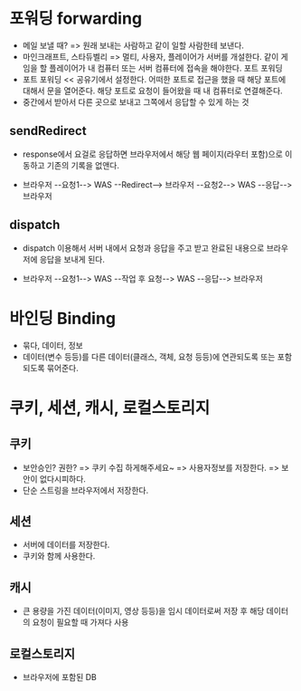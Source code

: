 # 포워딩 forwarding
- 메일 보낼 때? => 원래 보내는 사람하고 같이 일할 사람한테 보낸다.
- 마인크래프트, 스타듀벨리 => 멀티, 사용자, 플레이어가 서버를 개설한다. 같이 게임을 할 플레이어가 내 컴퓨터 또는 서버 컴퓨터에 접속을 해야한다. 포트 포워딩
- 포트 포워딩 << 공유기에서 설정한다. 어떠한 포트로 접근을 했을 때 해당 포트에 대해서 문을 열어준다. 해당 포트로 요청이 들어왔을 때 내 컴퓨터로 연결해준다.
- 중간에서 받아서 다른 곳으로 보내고 그쪽에서 응답할 수 있게 하는 것

## sendRedirect
- response에서 요걸로 응답하면 브라우저에서 해당 웹 페이지(라우터 포함)으로 이동하고 기존의 기록을 없앤다.

- 브라우저 --요청1--> WAS --Redirect--> 브라우저 --요청2--> WAS --응답--> 브라우저

## dispatch
- dispatch 이용해서 서버 내에서 요청과 응답을 주고 받고 완료된 내용으로 브라우저에 응답을 보내게 된다.

- 브라우저 --요청1--> WAS --작업 후 요청--> WAS --응답--> 브라우저

# 바인딩 Binding
- 묶다, 데이터, 정보
- 데이터(변수 등등)를 다른 데이터(클래스, 객체, 요청 등등)에 연관되도록 또는 포함되도록 묶어준다.

# 쿠키, 세션, 캐시, 로컬스토리지
## 쿠키
- 보안승인? 권한? => 쿠키 수집 하게해주세요~ => 사용자정보를 저장한다. => 보안이 없다시피하다.
- 단순 스트링을 브라우저에서 저장한다.

## 세션
- 서버에 데이터를 저장한다.
- 쿠키와 함께 사용한다.

## 캐시
- 큰 용량을 가진 데이터(이미지, 영상 등등)을 임시 데이터로써 저장 후 해당 데이터의 요청이 필요할 때 가져다 사용

## 로컬스토리지
- 브라우저에 포함된 DB